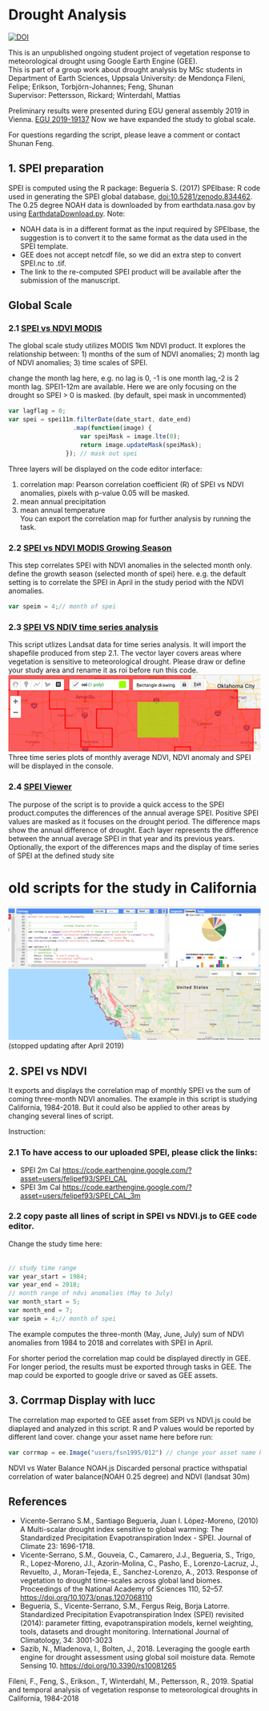 # Drought Analysis
[![DOI](https://zenodo.org/badge/173935948.svg)](https://zenodo.org/badge/latestdoi/173935948)

This is an unpublished ongoing student project of vegetation response to meteorological drought using Google Earth Engine (GEE).    
This is part of a group work about drought analysis by MSc students in Department of Earth Sciences, Uppsala University: de Mendonça Fileni, Felipe; Erikson, Torbjörn-Johannes; Feng, Shunan    
Supervisor: Pettersson, Rickard; Winterdahl, Mattias                   

Preliminary results were presented during EGU general assembly 2019 in Vienna. [EGU 2019-19137](https://github.com/fsn1995/Drought-Analysis/blob/master/doc/EGU2019-19137_Drought%20Analysis.pdf)
Now we have expanded the study to global scale.

For questions regarding the script, please leave a comment or contact Shunan Feng.

## 1. SPEI preparation
SPEI is computed using the R package: Beguería S. (2017) SPEIbase: R code used in generating the SPEI global database, [doi:10.5281/zenodo.834462](https://github.com/sbegueria/SPEIbase).
The 0.25 degree NOAH data is downloaded by from earthdata.nasa.gov by using [EarthdataDownload.py](https://github.com/fsn1995/PythonFSN/blob/master/EarthdataDownload.py). 
Note: 
- NOAH data is in a different format as the input required by SPEIbase, the suggestion is to convert it to the same format as the data used in the SPEI template.
- GEE does not accept netcdf file, so we did an extra step to convert SPEI.nc to .tif.
- The link to the re-computed SPEI product will be available after the submission of the manuscript.

## Global Scale
### 2.1 [SPEI vs NDVI MODIS](https://github.com/fsn1995/Drought-Analysis/blob/master/SPEI%20vs%20NDVI%20MODIS.js)
The global scale study utilizes MODIS 1km NDVI product. It explores the relationship between: 1) months of the sum of NDVI anomalies; 2) month lag of NDVI anomalies; 3) time scales of SPEI.

change the month lag here, e.g. no lag is 0, -1 is one month lag,-2 is 2 month lag. SPEI1-12m are available. Here we are only focusing on the drought so SPEI > 0 is masked. (by default, spei mask in uncommented)
~~~javascript
var lagflag = 0; 
var spei = spei11m.filterDate(date_start, date_end)
                  .map(function(image) {
                    var speiMask = image.lte(0);
                    return image.updateMask(speiMask);
                }); // mask out spei
~~~
Three layers will be displayed on the code editor interface:
1) correlation map: Pearson correlation coefficient (R) of SPEI vs NDVI anomalies, pixels with p-value  0.05 will be masked.
2) mean annual precipitation
3) mean annual temperature  
You can export the correlation map for further analysis by running the task.

### 2.2 [SPEI vs NDVI MODIS Growing Season](https://github.com/fsn1995/Drought-Analysis/blob/master/SPEI%20vs%20NDVI%20MODIS%20Growth%20Season.js)
This step correlates SPEI with NDVI anomalies in the selected month only.
define the growth season (selected month of spei) here. e.g. the default setting is to correlate the SPEI in April in the study period with the NDVI anomalies.
~~~javascript
var speim = 4;// month of spei 
~~~
### 2.3 [SPEI VS NDIV time series analysis](https://github.com/fsn1995/Drought-Analysis/blob/master/SPEI%20vs%20NDVI%20time%20series%20analysis.js)
This script utlizes Landsat data for time series analysis. It will import the shapefile produced from step 2.1. The vector layer covers areas where vegetation is sensitive to meteorological drought. Please draw or define your study area and rename it as roi before run this code. 
![screenshot](pic/draw.png)
Three time series plots of monthly average NDVI, NDVI anomaly and SPEI will be displayed in the console.

### 2.4 [SPEI Viewer](https://github.com/fsn1995/Drought-Analysis/blob/master/SPEI%20viewer.js)  
The purpose of the script is to provide a quick access to the SPEI product.computes the differences of the annual average SPEI. Positive SPEI values are masked as it focuses on the drought period. The difference maps show the annual difference of drought. Each layer represents the difference between the annual average SPEI in that year and its previous years.  
Optionally, the export of the differences maps and the display of time series of SPEI at the defined study site      

# old scripts for the study in California 
![screenshot](pic/interface.png)  
(stopped updating after April 2019)
## 2. SPEI vs NDVI
It exports and displays the correlation map of monthly SPEI vs the sum of coming three-month NDVI anomalies. The example in this script is studying California, 1984-2018. But it could also be applied to other areas by changing several lines of script.

Instruction:
### 2.1 To have access to our uploaded SPEI, please click the links:
- SPEI 2m Cal https://code.earthengine.google.com/?asset=users/felipef93/SPEI_CAL
- SPEI 3m Cal https://code.earthengine.google.com/?asset=users/felipef93/SPEI_CAL_3m
### 2.2 copy paste all lines of script in SPEI vs NDVI.js to GEE code editor.
Change the study time here:
~~~javascript

// study time range
var year_start = 1984;
var year_end = 2018;
// month range of ndvi anomalies (May to July)
var month_start = 5;
var month_end = 7;
var speim = 4;// month of spei 

~~~
The example computes the three-month (May, June, July) sum of NDVI anomalies from 1984 to 2018 and correlates with SPEI in April.

For shorter period the correlation map could be displayed directly in GEE. For longer period, the results must be exported through tasks in GEE. The map could be exported to google drive or saved as GEE assets.
## 3. Corrmap Display with lucc
The correlation map exported to GEE asset from SEPI vs NDVI.js could be diaplayed and analyzed in this script. R and P values would be reported by different land cover.
change your asset name here before run:
~~~javascript
var corrmap = ee.Image("users/fsn1995/012") // change your asset name here
~~~


NDVI vs Water Balance NOAH.js
Discarded personal practice withspatial correlation of water balance(NOAH 0.25 degree) and NDVI (landsat 30m)

## References
- Vicente-Serrano S.M., Santiago Beguería, Juan I. López-Moreno, (2010) A Multi-scalar drought index sensitive to global warming: The Standardized Precipitation Evapotranspiration Index - SPEI. Journal of Climate 23: 1696-1718.
- Vicente-Serrano, S.M., Gouveia, C., Camarero, J.J., Begueria, S., Trigo, R., Lopez-Moreno, J.I., Azorin-Molina, C., Pasho, E., Lorenzo-Lacruz, J., Revuelto, J., Moran-Tejeda, E., Sanchez-Lorenzo, A., 2013. Response of vegetation to drought time-scales across global land biomes. Proceedings of the National Academy of Sciences 110, 52–57. https://doi.org/10.1073/pnas.1207068110
- Beguería, S., Vicente-Serrano, S.M., Fergus Reig, Borja Latorre. Standardized Precipitation Evapotranspiration Index (SPEI) revisited (2014): parameter fitting, evapotranspiration models, kernel weighting, tools, datasets and drought monitoring. International Journal of Climatology, 34: 3001-3023
- Sazib, N., Mladenova, I., Bolten, J., 2018. Leveraging the google earth engine for drought assessment using global soil moisture data. Remote Sensing 10. https://doi.org/10.3390/rs10081265  

Fileni, F., Feng, S., Erikson., T, Winterdahl, M., Pettersson, R., 2019. Spatial and temporal analysis of vegetation response to meteorological droughts in California, 1984-2018
